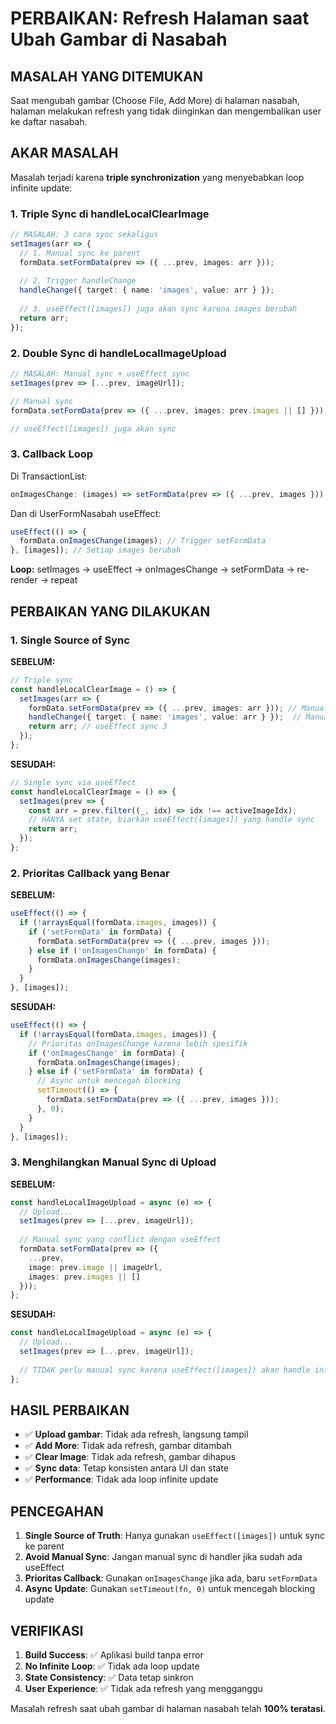 # PERBAIKAN: Refresh Halaman saat Ubah Gambar di Nasabah

## MASALAH YANG DITEMUKAN
Saat mengubah gambar (Choose File, Add More) di halaman nasabah, halaman melakukan refresh yang tidak diinginkan dan mengembalikan user ke daftar nasabah.

## AKAR MASALAH
Masalah terjadi karena **triple synchronization** yang menyebabkan loop infinite update:

### 1. Triple Sync di handleLocalClearImage
```typescript
// MASALAH: 3 cara sync sekaligus
setImages(arr => {
  // 1. Manual sync ke parent
  formData.setFormData(prev => ({ ...prev, images: arr }));
  
  // 2. Trigger handleChange
  handleChange({ target: { name: 'images', value: arr } });
  
  // 3. useEffect([images]) juga akan sync karena images berubah
  return arr;
});
```

### 2. Double Sync di handleLocalImageUpload
```typescript
// MASALAH: Manual sync + useEffect sync
setImages(prev => [...prev, imageUrl]);

// Manual sync
formData.setFormData(prev => ({ ...prev, images: prev.images || [] }));

// useEffect([images]) juga akan sync
```

### 3. Callback Loop
Di TransactionList:
```typescript
onImagesChange: (images) => setFormData(prev => ({ ...prev, images }))
```

Dan di UserFormNasabah useEffect:
```typescript
useEffect(() => {
  formData.onImagesChange(images); // Trigger setFormData
}, [images]); // Setiap images berubah
```

**Loop:** setImages → useEffect → onImagesChange → setFormData → re-render → repeat

## PERBAIKAN YANG DILAKUKAN

### 1. Single Source of Sync
**SEBELUM:**
```typescript
// Triple sync
const handleLocalClearImage = () => {
  setImages(arr => {
    formData.setFormData(prev => ({ ...prev, images: arr })); // Manual sync 1
    handleChange({ target: { name: 'images', value: arr } });  // Manual sync 2
    return arr; // useEffect sync 3
  });
};
```

**SESUDAH:**
```typescript
// Single sync via useEffect
const handleLocalClearImage = () => {
  setImages(prev => {
    const arr = prev.filter((_, idx) => idx !== activeImageIdx);
    // HANYA set state, biarkan useEffect([images]) yang handle sync
    return arr;
  });
};
```

### 2. Prioritas Callback yang Benar
**SEBELUM:**
```typescript
useEffect(() => {
  if (!arraysEqual(formData.images, images)) {
    if ('setFormData' in formData) {
      formData.setFormData(prev => ({ ...prev, images }));
    } else if ('onImagesChange' in formData) {
      formData.onImagesChange(images);
    }
  }
}, [images]);
```

**SESUDAH:**
```typescript
useEffect(() => {
  if (!arraysEqual(formData.images, images)) {
    // Prioritas onImagesChange karena lebih spesifik
    if ('onImagesChange' in formData) {
      formData.onImagesChange(images);
    } else if ('setFormData' in formData) {
      // Async untuk mencegah blocking
      setTimeout(() => {
        formData.setFormData(prev => ({ ...prev, images }));
      }, 0);
    }
  }
}, [images]);
```

### 3. Menghilangkan Manual Sync di Upload
**SEBELUM:**
```typescript
const handleLocalImageUpload = async (e) => {
  // Upload...
  setImages(prev => [...prev, imageUrl]);
  
  // Manual sync yang conflict dengan useEffect
  formData.setFormData(prev => ({ 
    ...prev, 
    image: prev.image || imageUrl,
    images: prev.images || []
  }));
};
```

**SESUDAH:**
```typescript
const handleLocalImageUpload = async (e) => {
  // Upload...
  setImages(prev => [...prev, imageUrl]);
  
  // TIDAK perlu manual sync karena useEffect([images]) akan handle ini
};
```

## HASIL PERBAIKAN
- ✅ **Upload gambar**: Tidak ada refresh, langsung tampil
- ✅ **Add More**: Tidak ada refresh, gambar ditambah
- ✅ **Clear Image**: Tidak ada refresh, gambar dihapus
- ✅ **Sync data**: Tetap konsisten antara UI dan state
- ✅ **Performance**: Tidak ada loop infinite update

## PENCEGAHAN
1. **Single Source of Truth**: Hanya gunakan `useEffect([images])` untuk sync ke parent
2. **Avoid Manual Sync**: Jangan manual sync di handler jika sudah ada useEffect
3. **Prioritas Callback**: Gunakan `onImagesChange` jika ada, baru `setFormData`
4. **Async Update**: Gunakan `setTimeout(fn, 0)` untuk mencegah blocking update

## VERIFIKASI
1. **Build Success**: ✅ Aplikasi build tanpa error
2. **No Infinite Loop**: ✅ Tidak ada loop update
3. **State Consistency**: ✅ Data tetap sinkron
4. **User Experience**: ✅ Tidak ada refresh yang mengganggu

Masalah refresh saat ubah gambar di halaman nasabah telah **100% teratasi**.
